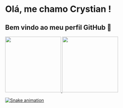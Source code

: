 # Olá, me chamo Crystian ! 
## Bem vindo ao meu perfil GitHub 👋



<div>
<a href="https://github.com/Legolas-2023">
<img loading="lazy" height="180em" src="https://github-readme-stats.vercel.app/api/top-langs/?username=Legolas-2023&layout=compact&langs_count=7&theme=dracula"/>
<img loading="lazy" height="180em" src="https://github-readme-stats.vercel.app/api?username=legolas-2023&show_icons=true&theme=dracula&include_all_commits=true&count_private=true"/>
</div>

![Snake animation](https://github.com/Legolas-2023/Legolas-2023/blob/output/github-contribution-grid-snake.svg)
